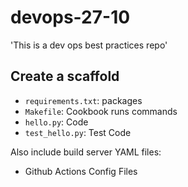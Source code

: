 # devops-27-10
'This is a dev ops best practices repo'

## Create a scaffold

* `requirements.txt`: packages
* `Makefile`: Cookbook runs commands
* `hello.py`: Code
* `test_hello.py`: Test Code

Also include build server YAML files:

* Github Actions Config Files
